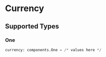 # Currency


## Supported Types

### One

```python
currency: components.One = /* values here */
```

